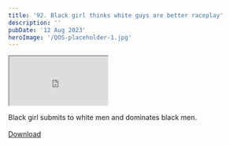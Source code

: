 ```yaml
---
title: '92. Black girl thinks white guys are better raceplay'
description: ''
pubDate: '12 Aug 2023'
heroImage: '/QOS-placeholder-1.jpg'
---
```

<iframe src="https://drive.google.com/file/d/19CqLBYS6AexU9QU2Wt2WouBMEsc_Oeos/preview" width="200" height="100" allow="autoplay" allowfullscreen="allowfullscreen"></iframe>

Black girl submits to white men and dominates black men.
<br>
<br>
<a class="read_more" href="https://drive.google.com/file/d/19CqLBYS6AexU9QU2Wt2WouBMEsc_Oeos/view?usp=sharing">Download</a>
